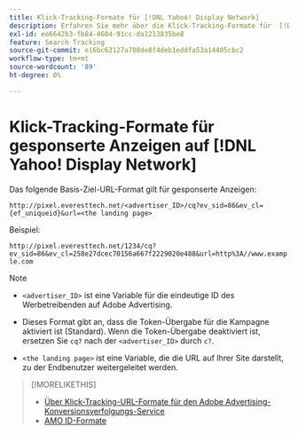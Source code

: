 ```yaml
---
title: Klick-Tracking-Formate für [!DNL Yahoo! Display Network]
description: Erfahren Sie mehr über die Klick-Tracking-Formate für  [!DNL Yahoo! Display Network] .
exl-id: ee6642b3-fb84-4604-91cc-da1213835be8
feature: Search Tracking
source-git-commit: e16bc62127a708de8f4deb1eddfa53a14405cbc2
workflow-type: tm+mt
source-wordcount: '89'
ht-degree: 0%

---
```


# Klick-Tracking-Formate für gesponserte Anzeigen auf [!DNL Yahoo! Display Network]

Das folgende Basis-Ziel-URL-Format gilt für gesponserte Anzeigen:

`http://pixel.everesttech.net/<advertiser_ID>/cq?ev_sid=86&ev_cl={ef_uniqueid}&url=<the landing page>`

Beispiel:

`http://pixel.everesttech.net/1234/cq?ev_sid=86&ev_cl=258e27dcec70156a667f2229020e488&url=http%3A//www.example.com`

>[!NOTE]
>
>* `<advertiser_ID>` ist eine Variable für die eindeutige ID des Werbetreibenden auf Adobe Advertising.
>
>* Dieses Format gibt an, dass die Token-Übergabe für die Kampagne aktiviert ist (Standard). Wenn die Token-Übergabe deaktiviert ist, ersetzen Sie `cq?` nach der `<advertiser_ID>` durch `c?`.
>
>* `<the landing page>` ist eine Variable, die die URL auf Ihrer Site darstellt, zu der Endbenutzer weitergeleitet werden.

>[!MORELIKETHIS]
>
>* [Über Klick-Tracking-URL-Formate für den Adobe Advertising-Konversionsverfolgungs-Service](formats-click-tracking-about.md)
>* [AMO ID-Formate](/help/integrations/analytics/ids.md#amo-id-formats)
